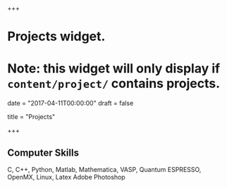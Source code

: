 +++
# Projects widget.
# Note: this widget will only display if `content/project/` contains projects.

date = "2017-04-11T00:00:00"
draft = false

title = "Projects"

+++

## Computer Skills<br />

C, C++, Python, Matlab, Mathematica, VASP, Quantum ESPRESSO, OpenMX, Linux, Latex Adobe Photoshop<br />

